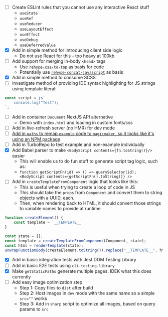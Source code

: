 - [ ] Create ESLint rules that you cannot use any interactive React stuff
  - `useState`
  - `useRef`
  - `useReducer`
  - `useLayoutEffect`
  - `useEffect`
  - `useDebug`
  - `useDeferredValue`
- [x] Add in simple method for introducing client side logic
  - Do not use React for this - too heavy at 100kb
- [ ] Add support for merging in-body `<head>` tags
  - Use [`rehype-css-to-top`](https://github.com/rehypejs/rehype-minify/tree/main/packages/rehype-css-to-top) as basis for code
  - Potentially use [`rehype-concat-javascript`](https://github.com/rehypejs/rehype-minify/tree/main/packages/rehype-concat-javascript) as basis
- [x] Add in simple method to consume SCSS
- [ ] Investigate method of providing IDE syntax highlighting for JS strings using template literal:

```javascript
const script = js`
    console.log("Test");
`;
```

- [ ] Add in container `Document` NextJS API alternative
  - Demo with `index.html` and loading in custom fonts/css
- [ ] Add in live-refresh server (no HMR) for dev mode
- [ ] [Add in `paths` to remap `example` code to `magicmaker`, so it looks like it's using an NPM package](https://github.com/esbuild-kit/tsx/issues/15)
- [ ] Add in TurboRepo to test example and non-example individually
- [x] Add Babel parser to make `<BodyScript contents={fn.toString()}/>` easier
  - This will enable us to do fun stuff to generate script tag logic, such as:
  - `function getScriptFn(id) => () => querySelector(id); <BodyScript contents={getScriptFn().toString()} /> `
- [ ] Add in `createTemplateFromComponent` logic that looks like this:
  - This is useful when trying to create a loop of code in JS
  - This should take the `props` from `Component` and convert them to string objects with a UUID, each.
  - Then, when rendering back to HTML, it should convert those strings to variable names to provide at runtime

```jsx
function createElement() {
    const template = `__TEMPLATE__`
}

const state = {};
const template = createTemplateFromComponent(Component, state);
const html = renderTemplate(state);
unwrapFunctionBody(createElement.toString()).replace("__TEMPLATE__", html);
```

- [x] Add in basic integration tests with Jest DOM Testing Library
- [ ] Add in basic E2E tests using `cli-testing-library`
- [x] Make `getStaticPaths` generate multiple pages. IDEK what this does currently
- [ ] Add easy image optimization step
  - Step 1: Copy files to `dist` after build
  - Step 2: Host images in `dev` mode with the same name so a simple `src=""` works
  - Step 3: Add in `sharp` script to optimize all images, based on query params to `src`
